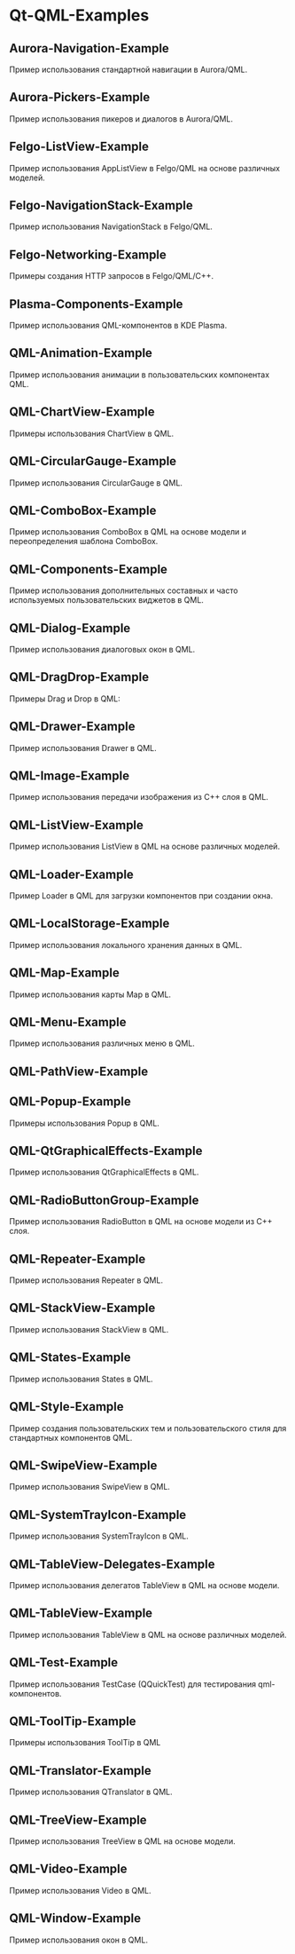# Qt-QML-Examples

## Aurora-Navigation-Example

Пример использования стандартной навигации в Aurora/QML.

## Aurora-Pickers-Example

Пример использования пикеров и диалогов в Aurora/QML.

## Felgo-ListView-Example

Пример использования AppListView в Felgo/QML на основе различных моделей.

## Felgo-NavigationStack-Example

Пример использования NavigationStack в Felgo/QML.

## Felgo-Networking-Example

Примеры создания HTTP запросов в Felgo/QML/С++.

## Plasma-Components-Example

Пример использования QML-компонентов в KDE Plasma.

## QML-Animation-Example

Пример использования анимации в пользовательских компонентах QML.

## QML-ChartView-Example

Примеры использования ChartView в QML.

## QML-CircularGauge-Example

Пример использования CircularGauge в QML.

## QML-ComboBox-Example

Пример использования ComboBox в QML на основе модели и переопределения шаблона ComboBox.

## QML-Components-Example

Пример использования дополнительных составных и часто используемых пользовательских виджетов в QML.

## QML-Dialog-Example

Пример использования диалоговых окон в QML.

## QML-DragDrop-Example

Примеры Drag и Drop в QML:

## QML-Drawer-Example

Пример использования Drawer в QML.

## QML-Image-Example

Пример использования передачи изображения из C++ слоя в QML.

## QML-ListView-Example

Пример использования ListView в QML на основе различных моделей.

## QML-Loader-Example

Пример Loader в QML для загрузки компонентов при создании окна.

## QML-LocalStorage-Example

Пример использования локального хранения данных в QML.

## QML-Map-Example

Пример использования карты Map в QML.

## QML-Menu-Example

Пример использования различных меню в QML.

## QML-PathView-Example

## QML-Popup-Example

Примеры использования Popup в QML.

## QML-QtGraphicalEffects-Example

Пример использования QtGraphicalEffects в QML.

## QML-RadioButtonGroup-Example

Пример использования RadioButton в QML на основе модели из C++ слоя.

## QML-Repeater-Example

Пример использования Repeater в QML.

## QML-StackView-Example

Пример использования StackView в QML.

## QML-States-Example

Пример использования States в QML.

## QML-Style-Example

Пример создания пользовательских тем и пользовательского стиля для стандартных компонентов QML.

## QML-SwipeView-Example

Пример использования SwipeView в QML.

## QML-SystemTrayIcon-Example

Пример использования SystemTrayIcon в QML.

## QML-TableView-Delegates-Example

Пример использования делегатов TableView в QML на основе модели.

## QML-TableView-Example

Пример использования TableView в QML на основе различных моделей.

## QML-Test-Example

Пример использования TestCase (QQuickTest) для тестирования qml-компонентов.

## QML-ToolTip-Example

Примеры использования ToolTip в QML

## QML-Translator-Example

Пример использования QTranslator в QML.

## QML-TreeView-Example

Пример использования TreeView в QML на основе модели.

## QML-Video-Example

Пример использования Video в QML.

## QML-Window-Example

Пример использования окон в QML.
